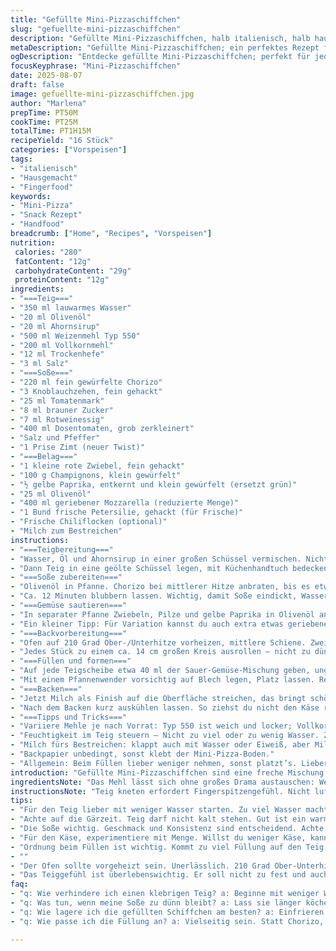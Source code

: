 ```yaml
---
title: "Gefüllte Mini-Pizzaschiffchen"
slug: "gefuellte-mini-pizzaschiffchen"
description: "Gefüllte Mini-Pizzaschiffchen, halb italienisch, halb hausgemacht. Weicher Teig, der schön aufgeht, würzige, dicke Chorizo-Hacksoße mit einer Prise Zimt für die Würze, dazu sautiertes Gemüse. Die Käsemenge wird bewusst reduziert, dafür live vom Herd mit frischer Petersilie und Chili verfeinert. Der Rand wird mit Milch bestrichen und gut verschlossen, damit alles schön saftig bleibt. Außerdem improvisiere ich mit Vollkornmehl für etwas Biss und subs Gemüse für saisonalen Geschmack. Behalten Sie Teigkonsistenz im Auge: erkennbar an leicht klebender Oberfläche, nicht zu trocken. Nach etwa 18 Minuten backen goldbraun, dann kurz auskühlen – fertig."
metaDescription: "Gefüllte Mini-Pizzaschiffchen; ein perfektes Rezept für nächstes Fest oder gemütlichen Abend; lecker, saftig und einfach zuzubereiten."
ogDescription: "Entdecke gefüllte Mini-Pizzaschiffchen; perfekt für jeden Anlass; Teig, Chorizo und Gemüse harmonisch vereint."
focusKeyphrase: "Mini-Pizzaschiffchen"
date: 2025-08-07
draft: false
image: gefuellte-mini-pizzaschiffchen.jpg
author: "Marlena"
prepTime: PT50M
cookTime: PT25M
totalTime: PT1H15M
recipeYield: "16 Stück"
categories: ["Vorspeisen"]
tags:
- "italienisch"
- "Hausgemacht"
- "Fingerfood"
keywords:
- "Mini-Pizza"
- "Snack Rezept"
- "Handfood"
breadcrumb: ["Home", "Recipes", "Vorspeisen"]
nutrition: 
 calories: "280"
 fatContent: "12g"
 carbohydrateContent: "29g"
 proteinContent: "12g"
ingredients:
- "===Teig==="
- "350 ml lauwarmes Wasser"
- "20 ml Olivenöl"
- "20 ml Ahornsirup"
- "500 ml Weizenmehl Typ 550"
- "200 ml Vollkornmehl"
- "12 ml Trockenhefe"
- "3 ml Salz"
- "===Soße==="
- "220 ml fein gewürfelte Chorizo"
- "3 Knoblauchzehen, fein gehackt"
- "25 ml Tomatenmark"
- "8 ml brauner Zucker"
- "7 ml Rotweinessig"
- "400 ml Dosentomaten, grob zerkleinert"
- "Salz und Pfeffer"
- "1 Prise Zimt (neuer Twist)"
- "===Belag==="
- "1 kleine rote Zwiebel, fein gehackt"
- "100 g Champignons, klein gewürfelt"
- "½ gelbe Paprika, entkernt und klein gewürfelt (ersetzt grün)"
- "25 ml Olivenöl"
- "400 ml geriebener Mozzarella (reduzierte Menge)"
- "1 Bund frische Petersilie, gehackt (für Frische)"
- "Frische Chiliflocken (optional)"
- "Milch zum Bestreichen"
instructions:
- "===Teigbereitung==="
- "Wasser, Öl und Ahornsirup in einer großen Schüssel vermischen. Nicht zu heiß, sonst stirbt die Hefe ab – echt wichtig. Danach Mehl, Trockenhefe und Salz in der Rührschüssel vermengen. Erst mit Löffel mischen, dann mit Knethaken oder per Hand ordentlich kneten. Teig wird klebrig und weich sein, keine Sorge. Kneten mindestens 4 Minuten, danach wirkt er elastisch, biegsam – einfach ab und zu fühlen, mehr brauchst nicht."
- "Dann Teig in eine geölte Schüssel legen, mit Küchenhandtuch bedecken. Warm stellen, nicht direkt neben Zugluft oder kaltes Fenster. Nach ca. 1 Stunde sollte er sein Volumen fast verdoppelt haben, fühlt sich fluffig an. Auch Fingerprobe: wenn eingedrückt, soll er langsam zurückfedern."
- "===Soße zubereiten==="
- "Olivenöl in Pfanne. Chorizo bei mittlerer Hitze anbraten, bis es etwas knistert und riecht. Knoblauch kurz dazu, nur anschwitzen, nicht verbrennen – bitter wird’s sonst. Tomatenmark, Zucker, Zimt zugeben, gut verrühren, kommt leichte Tiefe rein. Rotweinessig dazuschütten, 1-2 Minuten köcheln lassen, dann Dosentomaten rein, Herd auf mittel-niedrig runterdrehen."
- "Ca. 12 Minuten blubbern lassen. Wichtig, damit Soße eindickt, Wasser entfällt, Aroma konzentriert sich. Mit Salz und Pfeffer abschmecken. Nicht zu süß, sonst schmeckt das nach Fruchtsaft. Beiseite stellen, bis später verwendet."
- "===Gemüse sautieren==="
- "In separater Pfanne Zwiebeln, Pilze und gelbe Paprika in Olivenöl anschwitzen. Nicht anbrennen – mittlere Hitze und öfter rühren. Gemüse soll weich, aber noch etwas Biss behalten; nicht zu matschig. Nach etwa 8 Minuten, salzen, pfeffern. Direkt in die Soße geben, gut vermischen. So wird die Füllung aromatisch und saftig."
- "Ein kleiner Tipp: Für Variation kannst du auch extra etwas geriebenen Parmesankäse untermengen, gibt mehr Biss. Ich bevorzuge aber Kräuter, Chili, etwas frische Petersilie für Aroma live dazureichen."
- "===Backvorbereitung==="
- "Ofen auf 210 Grad Ober-/Unterhitze vorheizen, mittlere Schiene. Zwei Backbleche mit Backpapier legen. Teig auf bemehlter Fläche noch einmal kurz durchkneten, locker in 16 gleich große Stücke teilen."
- "Jedes Stück zu einem ca. 14 cm großen Kreis ausrollen – nicht zu dünn, sonst bricht der Teig beim Füllen und Backen. Rest mit feuchtem Tuch abdecken, damit sie nicht austrocknen."
- "===Füllen und formen==="
- "Auf jede Teigscheibe etwa 40 ml der Sauer-Gemüse-Mischung geben, ungefähr 25 ml Käse darauf. Rand der Hälfte mit Milch bepinseln – der Kleber – gut andrücken, dass keine Luft mehr rauskommt. Fest festdrücken, sonst platzt’s im Ofen auf."
- "Mit einem Pfannenwender vorsichtig auf Blech legen, Platz lassen. Rest wiederholen."
- "===Backen==="
- "Jetzt Milch als Finish auf die Oberfläche streichen, das bringt schöne Farbe und leicht knusprige Ränder. 18-22 Minuten backen. Schau auf goldgelbe Kruste, satte Bäckchen und eine festere Struktur. Zieht sich zusammen, ist zu hart – kurz raus. Teig soll außen knusprig, innen fluffig sein."
- "Nach dem Backen kurz auskühlen lassen. So ziehst du nicht den Käse raus. Wer möchte, streut noch frische Petersilie drauf oder ein paar Chiliflocken für den Kick. Zum Einfrieren geeignet. Vor dem Aufwärmen im Ofen 15 min bei 180 Grad, hilft Originaltextur zurückholen."
- "===Tipps und Tricks==="
- "Variiere Mehle je nach Vorrat: Typ 550 ist weich und locker; Vollkorn für mehr Biss und Geschmack. Weniger Hefe möglich, aber dann längere Gehzeiten – Geduld! Statt Chorizo hilft auch Merguez oder geräucherte Paprika für die Soße. Wer Pilze nicht mag, nimmt Zucchini oder Aubergine."
- "Feuchtigkeit im Teig steuern – Nicht zu viel oder zu wenig Wasser. Zu feucht, klebt, lässt sich schlecht formen. Zu trocken, bricht schnell. Teig spüren, Erfahrungen machen, nicht nur auf Zahlen schielen."
- "Milch fürs Bestreichen: klappt auch mit Wasser oder Eiweiß, aber Milch ergibt intensive Farbe und zarte Kruste zugleich."
- "Backpapier unbedingt, sonst klebt der Mini-Pizza-Boden."
- "Allgemein: Beim Füllen lieber weniger nehmen, sonst platzt’s. Lieber nach dem ersten Blech nachfüllen und schauen, wie die Textur nach Backen ist."
introduction: "Gefüllte Mini-Pizzaschiffchen sind eine freche Mischung aus Teig, würziger Chorizo-Soße und sautiertem Gemüse. Ich habe in der Vergangenheit oft mit Teig herumexperimentiert, besonders wie viel Wasser sich am besten anfühlt — zu viel, und alles wird klebrig, zu wenig, und man zerreißt sich die Teiglinge beim Formen. Wichtig ist, auf die Elastizität zu schauen und die Textur des Teiges im Auge zu behalten. Bei der Soße setze ich auf die Kombination aus scharfem Knoblauch und der Süße vom braunen Zucker; ein Hauch Zimt gibt eine überraschende Tiefe, die mein Hobbykoch-Herz höher schlagen ließ. Die Gemüsefüllung wiederum balanciert die Würze perfekt aus, sorgt für Frische und Textur. Gut verschlossen halten die Schiffchen alles saftig und kompakt, brechen nicht so schnell."
ingredientsNote: "Das Mehl lässt sich ohne großes Drama austauschen: Weizenmehl Typ 550 gibt weichen, lockeren Teig, Vollkornmehl sorgt für mehr Biss und Volumen. Die Trockenhefe muss unbedingt frisch sein; sonst wird nichts mit dem Aufgehen. Ahornsirup oder Honig bringen leicht andere Noten, ich empfehle, bei einer Sorte zu bleiben, um die Süße konstant zu halten. Olivenöl verleiht Geschmack, ein neutrales Öl wie Rapsöl tut es aber auch. Statt Chorizo kannst du geräucherten Paprika oder Merguez verwenden, das ändert signifikant das Aroma, aber sorgt für dieselbe Würze. Die frische Petersilie am Ende ist ein optionaler, aber wichtiger Geschmacksträger – sie bringt Frische und Farbe. Für das Anstreichen der Ränder funktioniert Milch am besten für braune Kruste, Wasser geht auch, Ei oder Eiweiß sorgen für Glanz."
instructionsNote: "Teig kneten erfordert Fingerspitzengefühl. Nicht luftdicht abdecken, sonst gibt's Schwitzwasser und Teig wird feucht. Wärmequellen sind entscheidend; zu kalt, dann reift die Hefe nicht. Perfekte Gärzeit erkennst du am Volumen und der Fingerprobe: Teig soll leicht zurückfedern. Die Soße darf nicht zu dünn bleiben, sonst läuft alles aus; soll eindicken, bis sie sichtbar bindet und das Chorizoöl aufsteigen lässt – das ist der Moment. Das Gemüse genau richtig weich, also nicht matschig, mit etwas Biss, sonst wird’s beim Backen zu pampig. Beim Formen gilt: weniger is mehr, vorsichtig und mit Milch bepinseln, damit es zusammenklebt. Backzeit und Hitze sind Richtwerte, schau lieber auf Farbe und Festigkeit, Teigplatten müssen goldbraun sein, innen frisch und locker. Direkt aus dem Ofen essen geht zwar, aber besser kurz abkühlen lassen, sonst verbrennt der Käse und die Füllung schmeckt zusammengepresst."
tips:
- "Für den Teig lieber mit weniger Wasser starten. Zu viel Wasser macht ihn klebrig. Wenn du zurückhaltend bist, kannst du Wasser besser dosieren. Nach und nach hinzufügen. Fühle den Teig. Er sollte weich und geschmeidig sein, aber nicht am Finger kleben bleiben. Bei Vollkornmehl vorsichtig sein. Es saugt mehr Wasser auf. Flexibilität beim Mehl hilft."
- "Achte auf die Gärzeit. Teig darf nicht kalt stehen. Gut ist ein warmer Raum, aber Zugluft vermeiden. Fingerprobe ist goldwert; der Teig soll zurückfedern. Ist er zu weich, war die Gärzeit zu kurz. Geht er zu lange, wird er matschig. Gehe regelmäßig nach Gefühl vor. Erfahrung ist Schlüssel."
- "Die Soße wichtig. Geschmack und Konsistenz sind entscheidend. Achte auf das Gemüse, nicht zu lange anbraten. Es soll Biss behalten und nicht matschig werden. Wenn du das Gefühl hast, die Soße ist zu dünn, lass sie länger köcheln. Keinesfalls zu süß. Balance ist beim Würzen alles, weniger Zucker macht oft mehr."
- "Für den Käse, experimentiere mit Menge. Willst du weniger Käse, kann das Aroma des Gemüses mehr zur Geltung kommen. Frische Kräuter oben drauf geben zum Ende des Backens, so bleibt Geschmack erhalten. Anstelle von Mozzarella nutze einfach was da ist. Ziegenkäse bietet auch schöne Aromen. Alternativen sind wertvoll."
- "Ordnung beim Füllen ist wichtig. Kommt zu viel Füllung auf den Teig, platzt es beim Backen. Achte darauf, dass der Rand gut verschlossen ist mit Milch. Eine ruhige Hand hilft beim Andrücken. Und der Pfannenwender zum Umlegen ist praktisch. Achte auf Temperatur, goldbraun ist Ziel."
- ""
- "Der Ofen sollte vorgeheizt sein. Unerlässlich. 210 Grad Ober-Unterhitze ist optimal. Untreue bei der Temperatur kann Nutzen rauben. Schau auf Farbe und Konsistenz – ist der Teig gespannt, ist er perfekt gebacken. Wenn er sich zu stark zusammenzieht, raubt das Freude am Biss. Halte dich an die Details."
- "Das Teiggefühl ist überlebenswichtig. Er soll nicht zu fest und auch nicht zu locker sein. Das Gefühl bleibt auch nach dem Backen wichtig. Knusprige Ränder und die Zusammenhaltung sind entscheidend. Abraten beim zu langen Backen, sonst trocknet alles aus. Timing ist alles."
faq:
- "q: Wie verhindere ich einen klebrigen Teig? a: Beginne mit weniger Wasser und füge nach Bedarf hinzu. Achte auf das Gefühl des Teigs. Kneten bis elastisch ist wichtig. Wenn er klebt, gib beim Kneten mehr Mehl hinzu."
- "q: Was tun, wenn meine Soße zu dünn bleibt? a: Lass sie länger köcheln. Der Geschmack vertieft sich dabei. Wichtig, regelmäßig umrühren. Teste die Konsistenz. Wenn sie eindickt, gut. Dunkle Ergebnisse bringen Aroma."
- "q: Wie lagere ich die gefüllten Schiffchen am besten? a: Einfrieren ist effektiv; danach einfach aufbacken. 180 Grad für 15 Minuten, so bleibt die Textur erhalten. Alternativ gleich frisch genießen. Ein sicherer Genuss."
- "q: Wie passe ich die Füllung an? a: Vielseitig sein. Statt Chorizo, auch Merguez oder nur Gemüse probieren. Zucchini oder Auberginen passen. Bei Käse experimentiere, jedoch lieber weniger als zu viel probieren."

---
```

